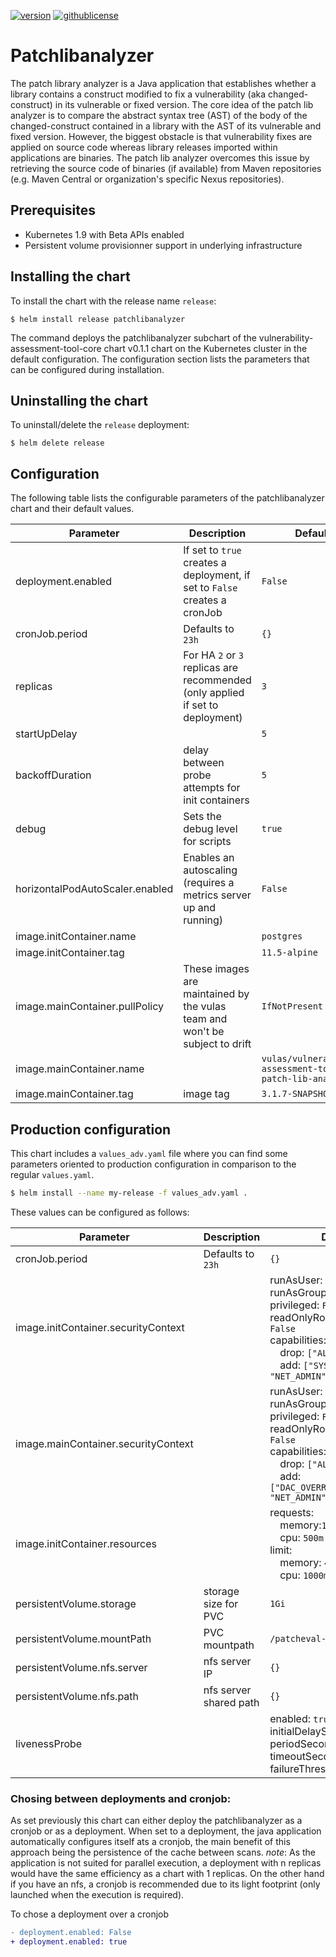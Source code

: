 
[![version](https://img.shields.io/badge/version-0.1.0-brightgreen.svg)](https://shields.io/) [![githublicense](https://img.shields.io/badge/license-Apache_2.0-blue.svg)](https://shields.io/)

# Patchlibanalyzer

The patch library analyzer is a Java application that establishes whether a library contains a construct modified to fix a vulnerability (aka changed-construct) in its vulnerable or fixed version. The core idea of the patch lib analyzer is to compare the abstract syntax tree (AST) of the body of the changed-construct contained in a library with the AST of its vulnerable and fixed version. However, the biggest obstacle is that vulnerability fixes are applied on source code whereas library releases imported within applications are binaries. The patch lib analyzer overcomes this issue by retrieving the source code of binaries (if available) from Maven repositories (e.g. Maven Central or organization's specific Nexus repositories).

## Prerequisites
- Kubernetes 1.9 with Beta APIs enabled
- Persistent volume provisionner support in underlying infrastructure

## Installing the chart
To install the chart with the release name `release`:
```console
$ helm install release patchlibanalyzer
```

The command deploys the patchlibanalyzer subchart of the vulnerability-assessment-tool-core chart v0.1.1 chart
on the Kubernetes cluster in the default configuration. The configuration section lists
the parameters that can be configured during installation.

## Uninstalling the chart
To uninstall/delete the `release` deployment:
```console
$ helm delete release
```

## Configuration
The following table lists the configurable parameters of the patchlibanalyzer chart and their default values.

| Parameter | Description | Default |
| --- | --- | --- |
| deployment.enabled | If set to `true` creates a deployment, if set to `False` creates a cronJob | `False` |
| cronJob.period | Defaults to `23h` | `{}` |
| replicas | For HA `2` or `3` replicas are recommended (only applied if set to deployment) | `3` |
| startUpDelay |  | `5` |
| backoffDuration | delay between probe attempts for init containers | `5` |
| debug | Sets the debug level for scripts | `true` |
| horizontalPodAutoScaler.enabled | Enables an autoscaling (requires a metrics server up and running) | `False` |
| image.initContainer.name |  | `postgres` |
| image.initContainer.tag | | `11.5-alpine` |
| image.mainContainer.pullPolicy |These images are maintained by the vulas team and won't be subject to drift | `IfNotPresent` |
| image.mainContainer.name |  | `vulas/vulnerability-assessment-tool-patch-lib-analyzer` |
| image.mainContainer.tag | image tag | `3.1.7-SNAPSHOT` |

## Production configuration
This chart includes a `values_adv.yaml` file where you can find some parameters oriented to production configuration in comparison to the regular `values.yaml`.
```sh
$ helm install --name my-release -f values_adv.yaml .
```
These values can be configured as follows:

| Parameter | Description | Default |
| --- | --- | --- |
| cronJob.period | Defaults to `23h` | `{}` |
| image.initContainer.securityContext |  | runAsUser: `65534`<br>runAsGroup: `65534`<br>privileged: `False`<br>readOnlyRootFilesystem: `False`<br>capabilities:<br>&emsp;drop: `["ALL"]` <br>&emsp;add: `["SYS_TIME", "NET_ADMIN"]` |
| image.mainContainer.securityContext |  | runAsUser: `12300`<br>runAsGroup: `12300`<br>privileged: `False`<br>readOnlyRootFilesystem: `False`<br>capabilities:<br>&emsp;drop: `["ALL"]` <br>&emsp;add: `["DAC_OVERRIDE","SYS_TIME", "NET_ADMIN"]` |
| image.initContainer.resources |  | requests:<br>&emsp;memory:`1Gi`<br>&emsp;cpu: `500m`<br>limit:<br>&emsp;memory: `4Gi`<br>&emsp;cpu: `1000m` |
| persistentVolume.storage | storage size for PVC | `1Gi` |
| persistentVolume.mountPath | PVC mountpath | `/patcheval-data` |
| persistentVolume.nfs.server | nfs server IP | `{}` |
| persistentVolume.nfs.path | nfs server shared path | `{}` |
|  livenessProbe |  | enabled: `true`<br>initialDelaySeconds: `30`<br>periodSeconds: `20`<br>timeoutSeconds: `5`<br>failureThreshold: `5` |


### Chosing between deployments and cronjob:

As set previously this chart can either deploy the patchlibanalyzer as a cronjob or as a deployment. When set to a deployment, the java application automatically configures itself ats a cronjob, the main benefit of this approach being the persistence of the cache between scans. *note*: As the application is not suited for parallel execution, a deployment with n replicas would have the same efficiency as a chart with 1 replicas. On the other hand if you have an nfs, a cronjob is recommended due to its light footprint (only launched when the execution is required).

To chose a deployment over a cronjob
```diff
- deployment.enabled: False
+ deployment.enabled: true
```

